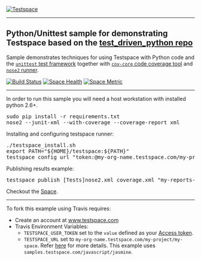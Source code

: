 [![Testspace](http://www.testspace.com/public/img/testspace_logo.png)](http://www.testspace.com)
***

## Python/Unittest sample for demonstrating Testspace based on the [test_driven_python repo](https://github.com/siddhi/test_driven_python)

Sample demonstrates techniques for using Testspace with Python code and the [`unittest` test framework](https://docs.python.org/2/library/unittest.html) together with [`cov-core` code coverage tool](https://pypi.python.org/pypi/cov-core) and [`nose2` runner](https://github.com/nose-devs/nose2).

[![Build Status](https://travis-ci.org/testspace-samples/python.unittest.svg?branch=master)](https://travis-ci.org/testspace-samples/python.unittest)
[![Space Health](https://samples.testspace.com/projects/91/spaces/310/badge)](https://samples.testspace.com/projects/91/spaces/310 "Test Cases")
[![Space Metric](https://samples.testspace.com/projects/91/spaces/310/metrics/209/badge)](https://samples.testspace.com/projects/91/spaces/310/metrics#metric-209 "Line/Statement Coverage")

***

In order to run this sample you will need a host workstation with installed python 2.6+.

<pre>
sudo pip install -r requirements.txt
nose2 --junit-xml --with-coverage --coverage-report xml
</pre>

Installing and configuring testspace runner:

<pre>
./testspace_install.sh
export PATH="${HOME}/testspace:${PATH}"
testspace config url "token:@my-org-name.testspace.com/my-project"
</pre>

Publishing results example: 

<pre>
testspace publish [Tests]nose2.xml coverage.xml "my-reports-only-space"
</pre> 

Checkout the [Space](https://samples.testspace.com/projects/python/spaces/unittest). 

***

To fork this example using Travis requires:
  - Create an account at www.testspace.com
  - Travis Environment Variables:
    - `TESTSPACE_USER_TOKEN` set to the `value` defined as your [Access token](http://help.testspace.com/using-your-organization:user-settings).
    - `TESTSPACE_URL` set to `my-org-name.testspace.com/my-project/my-space`. Refer [here](http://help.testspace.com/reference:runner-reference#config) for more details. This example uses `samples.testspace.com/javascript/jasmine`.
